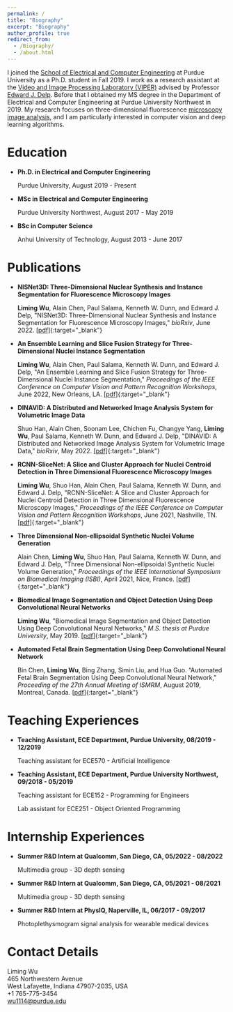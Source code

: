 ```yaml
---
permalink: /
title: "Biography"
excerpt: "Biography"
author_profile: true
redirect_from: 
  - /Biography/
  - /about.html
---
```


I joined the [School of Electrical and Computer Engineering](https://engineering.purdue.edu/ECE) at Purdue University as a Ph.D. student in Fall 2019. I work as a research assistant at the [Video and Image Processing Laboratory (VIPER)](https://engineering.purdue.edu/~ips/) advised by Professor [Edward J. Delp](https://engineering.purdue.edu/~ace/). Before that I obtained my MS degree in the Department of Electrical and Computer Engineering at Purdue University Northwest in 2019. My research focuses on three-dimensional fluorescence [microscopy image analysis](http://www.microscopy-purdue.net), and I am particularly interested in computer vision and deep learning algorithms.

# Education
+ **Ph.D. in Electrical and Computer Engineering**

  Purdue University, August 2019 - Present

+ **MSc in Electrical and Computer Engineering**

  Purdue University Northwest, August 2017 - May 2019

+ **BSc in Computer Science**

  Anhui University of Technology, August 2013 - June 2017

# Publications

+ **NISNet3D: Three-Dimensional Nuclear Synthesis and Instance Segmentation for Fluorescence Microscopy Images**

  **Liming Wu**, Alain Chen, Paul Salama, Kenneth W. Dunn, and Edward J. Delp, "NISNet3D: Three-Dimensional Nuclear Synthesis and Instance Segmentation for Fluorescence Microscopy Images," *bioRxiv*, June 2022. [[pdf]](https://doi.org/10.1101/2022.06.10.495713){:target="_blank"}
+ **An Ensemble Learning and Slice Fusion Strategy for Three-Dimensional Nuclei Instance Segmentation**

  **Liming Wu**, Alain Chen, Paul Salama, Kenneth W. Dunn, and Edward J. Delp, "An Ensemble Learning and Slice Fusion Strategy for Three-Dimensional Nuclei Instance Segmentation," *Proceedings of the IEEE Conference on Computer Vision and Pattern Recognition Workshops*, June 2022, New Orleans, LA. [[pdf]](https://openaccess.thecvf.com/content/CVPR2022W/CVMI/papers/Wu_An_Ensemble_Learning_and_Slice_Fusion_Strategy_for_Three-Dimensional_Nuclei_CVPRW_2022_paper.pdf){:target="_blank"}
+ **DINAVID: A Distributed and Networked Image Analysis System for Volumetric Image Data**

  Shuo Han, Alain Chen, Soonam Lee, Chichen Fu, Changye Yang, **Liming Wu**, Paul Salama, Kenneth W. Dunn, and Edward J. Delp, "DINAVID: A Distributed and Networked Image Analysis System for Volumetric Image Data," *bioRxiv*, May 2022. [[pdf]](https://doi.org/10.1101/2022.05.11.491511){:target="_blank"}
+ **RCNN-SliceNet: A Slice and Cluster Approach for Nuclei Centroid Detection in Three Dimensional Fluorescence Microscopy Images**
  
  **Liming Wu**, Shuo Han, Alain Chen, Paul Salama, Kenneth W. Dunn, and Edward J. Delp, "RCNN-SliceNet: A Slice and Cluster Approach for Nuclei Centroid Detection in Three Dimensional Fluorescence Microscopy Images," *Proceedings of the IEEE Conference on Computer Vision and Pattern Recognition Workshops*, June 2021, Nashville, TN. [[pdf]](https://openaccess.thecvf.com/content/CVPR2021W/CVMI/papers/Wu_RCNN-SliceNet_A_Slice_and_Cluster_Approach_for_Nuclei_Centroid_Detection_CVPRW_2021_paper.pdf){:target="_blank"}
+ **Three Dimensional Non-ellipsoidal Synthetic Nuclei Volume Generation**
  
  Alain Chen, **Liming Wu**, Shuo Han, Paul Salama, Kenneth W. Dunn, and Edward J. Delp, "Three Dimensional Non-ellipsoidal Synthetic Nuclei Volume Generation," *Proceedings of the IEEE International Symposium on Biomedical Imaging (ISBI)*, April 2021, Nice, France. [[pdf]](https://doi.org/10.1109/ISBI48211.2021.9434149){:target="_blank"}
+ **Biomedical Image Segmentation and Object Detection Using Deep Convolutional Neural Networks**
  
  **Liming Wu**, "Biomedical Image Segmentation and Object Detection Using Deep Convolutional Neural Networks," *M.S. thesis at Purdue University*, May 2019. [[pdf]](https://doi.org/10.25394/PGS.8051702.v1){:target="_blank"}
+ **Automated Fetal Brain Segmentation Using Deep Convolutional Neural Network**
  
  Bin Chen, **Liming Wu**, Bing Zhang, Simin Liu, and Hua Guo. “Automated Fetal Brain Segmentation Using Deep Convolutional Neural Network," *Proceeding of the 27th Annual Meeting of ISMRM*, August 2019, Montreal, Canada. [[pdf]](http://indexsmart.mirasmart.com/ISMRM2019/PDFfiles/4797.html){:target="_blank"}

# Teaching Experiences

* **Teaching Assistant, ECE Department, Purdue University, 08/2019 - 12/2019**
  
  Teaching assistant for ECE570 - Artificial Intelligence
* **Teaching Assistant, ECE Department, Purdue University Northwest, 09/2018 - 05/2019**
  
  Teaching assistant for ECE152 - Programming for Engineers
  
  Lab assistant for ECE251 - Object Oriented Programming



# Internship Experiences

* **Summer R&D Intern at Qualcomm, San Diego, CA, 05/2022 - 08/2022**
  
  Multimedia group - 3D depth sensing
* **Summer R&D Intern at Qualcomm, San Diego, CA, 05/2021 - 08/2021**
  
  Multimedia group - 3D depth sensing
* **Summer R&D Intern at PhysIQ, Naperville, IL, 06/2017 - 09/2017**
  
  Photoplethysmogram signal analysis for wearable medical devices


# Contact Details
Liming Wu\
465 Northwestern Avenue\
West Lafayette, Indiana 47907-2035, USA\
+1 765-775-3454\
wu1114@purdue.edu